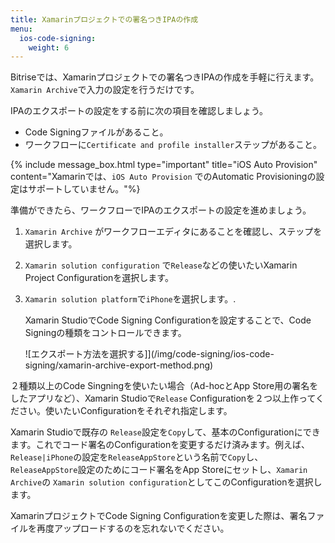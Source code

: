 ```yaml
---
title: Xamarinプロジェクトでの署名つきIPAの作成
menu:
  ios-code-signing:
    weight: 6
---
```

Bitriseでは、Xamarinプロジェクトでの署名つきIPAの作成を手軽に行えます。`Xamarin Archive`で入力の設定を行うだけです。

IPAのエクスポートの設定をする前に次の項目を確認しましょう。

* Code Signingファイルがあること。
* ワークフローに`Certificate and profile installer`ステップがあること。

{% include message_box.html type="important" title="iOS Auto Provision" content="Xamarinでは、`iOS Auto Provision` でのAutomatic Provisioningの設定はサポートしていません。"%}

準備ができたら、ワークフローでIPAのエクスポートの設定を進めましょう。

1. `Xamarin Archive` がワークフローエディタにあることを確認し、ステップを選択します。
2. `Xamarin solution configuration` で`Release`などの使いたいXamarin Project Configurationを選択します。
3. `Xamarin solution platform`で`iPhone`を選択します。.

   Xamarin StudioでCode Signing Configurationを設定することで、Code Signingの種類をコントロールできます。

   ![エクスポート方法を選択する]](/img/code-signing/ios-code-signing/xamarin-archive-export-method.png)

２種類以上のCode Singningを使いたい場合（Ad-hocとApp Store用の署名をしたアプリなど）、Xamarin Studioで`Release` Configurationを２つ以上作ってください。使いたいConfigurationをそれぞれ指定します。

Xamarin Studioで既存の `Release`設定を`Copy`して、基本のConfigurationにできます。これでコード署名のConfigurationを変更するだけ済みます。例えば、`Release|iPhone`の設定を`ReleaseAppStore`という名前で`Copy`し、`ReleaseAppStore`設定のためにコード署名をApp Storeにセットし、`Xamarin Archive`の `Xamarin solution configuration`としてこのConfigurationを選択します。

XamarinプロジェクトでCode Signing Configurationを変更した際は、署名ファイルを再度アップロードするのを忘れないでください。
